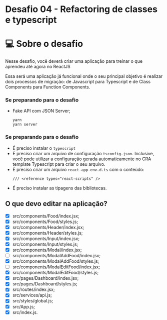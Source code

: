# Desafio 04 - Refactoring de classes e typescript
# 💻 Sobre o desafio

Nesse desafio, você deverá criar uma aplicação para treinar o que aprendeu até agora no ReactJS

Essa será uma aplicação já funcional onde o seu principal objetivo é realizar dois processos de migração: de Javascript para Typescript e de Class Components para Function Components.

### Se preparando para o desafio
  - Fake API com JSON Server;
    ```
    yarn
    yarn server
    ```

### Se preparando para o desafio
- É preciso instalar o `typescript`
- É preciso criar um arquivo de configuração `tsconfig.json`. Inclusive, você pode utilizar a configuração gerada automaticamente no CRA template Typescript para criar o seu arquivo.
- É preciso criar um arquivo `react-app-env.d.ts` com o conteúdo:
  ```
  /// <reference types="react-scripts" />
  ```
- É preciso instalar as tipagens das bibliotecas.

## O que devo editar na aplicação?
- [x] src/components/Food/index.jsx;
- [x] src/components/Food/styles.js;
- [x] src/components/Header/index.jsx;
- [x] src/components/Header/styles.js;
- [x] src/components/Input/index.jsx;
- [x] src/components/Input/styles.js;
- [x] src/components/Modal/index.jsx;
- [ ] src/components/ModalAddFood/index.jsx;
- [x] src/components/ModalAddFood/styles.js;
- [ ] src/components/ModalEditFood/index.jsx;
- [x] src/components/ModalEditFood/styles.js;
- [x] src/pages/Dashboard/index.jsx;
- [x] src/pages/Dashboard/styles.js;
- [x] src/routes/index.jsx;
- [x] src/services/api.js;
- [x] src/styles/global.js;
- [x] src/App.js;
- [x] src/index.js.